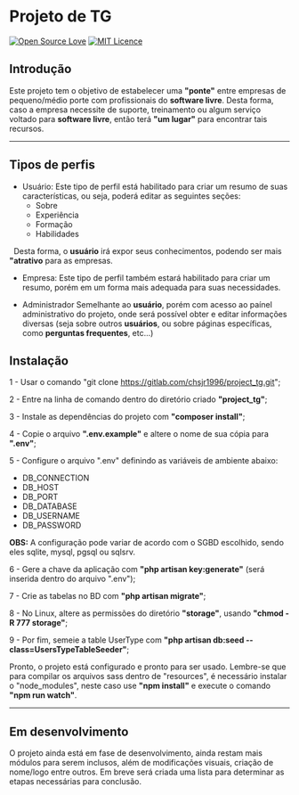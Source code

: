 # Projeto de TG

[![Open Source Love](https://badges.frapsoft.com/os/v2/open-source.png?v=103)](https://github.com/ellerbrock/open-source-badges/) [![MIT Licence](https://badges.frapsoft.com/os/mit/mit.png?v=103)](https://opensource.org/licenses/mit-license.php)


## Introdução

Este projeto tem o objetivo de estabelecer uma **"ponte"** entre empresas de pequeno/médio porte com profissionais do **software livre**. Desta forma, caso a empresa necessite de suporte, treinamento ou algum serviço voltado para **software livre**, então terá **"um lugar"** para encontrar tais recursos.

<hr>

## Tipos de perfis

  * Usuário:
Este tipo de perfil está habilitado para criar um resumo de suas características, ou seja, poderá editar as seguintes seções:
      * Sobre
      * Experiência
      * Formação
      * Habilidades

&nbsp;&nbsp;Desta forma, o **usuário** irá expor seus conhecimentos, podendo ser mais **"atrativo** para as empresas.

* Empresa:
Este tipo de perfil também estará habilitado para criar um resumo, porém em um forma mais adequada para suas necessidades.

* Administrador
Semelhante ao **usuário**, porém com acesso ao paínel administrativo do projeto, onde será possível obter e editar informações diversas (seja sobre outros **usuários**, ou sobre páginas específicas, como **perguntas frequentes**, etc...)

## Instalação

1 - Usar o comando "git clone https://gitlab.com/chsjr1996/project_tg.git";

2 - Entre na linha de comando dentro do diretório criado **"project_tg"**;

3 - Instale as dependências do projeto com **"composer install"**;

4 - Copie o arquivo **".env.example"** e altere o nome de sua cópia para **".env"**;

5 - Configure o arquivo ".env" definindo as variáveis de ambiente abaixo:

- DB_CONNECTION
- DB_HOST
- DB_PORT
- DB_DATABASE
- DB_USERNAME
- DB_PASSWORD

**OBS:** A configuração pode variar de acordo com o SGBD escolhido, sendo eles sqlite, mysql, pgsql ou sqlsrv.

6 - Gere a chave da aplicação com **"php artisan key:generate"** (será inserida dentro do arquivo ".env");

7 - Crie as tabelas no BD com **"php artisan migrate"**;

8 - No Linux, altere as permissões do diretório **"storage"**, usando **"chmod -R 777 storage"**;

9 - Por fim, semeie a table UserType com **"php artisan db:seed --class=UsersTypeTableSeeder"**;

Pronto, o projeto está configurado e pronto para ser usado. Lembre-se que para compilar os arquivos sass dentro de "resources", é necessário instalar o "node_modules", neste caso use **"npm install"** e execute o comando **"npm run watch"**.

---

## Em desenvolvimento

O projeto ainda está em fase de desenvolvimento, ainda restam mais módulos para serem inclusos, além de modificações visuais, criação de nome/logo entre outros. Em breve será criada uma lista para determinar as etapas necessárias para conclusão.



